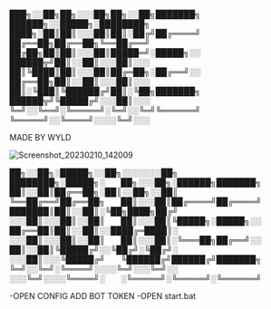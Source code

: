
███╗░░██╗██╗░░░██╗██╗░░██╗███████╗  ██████╗░░█████╗░████████╗
████╗░██║██║░░░██║██║░██╔╝██╔════╝  ██╔══██╗██╔══██╗╚══██╔══╝
██╔██╗██║██║░░░██║█████═╝░█████╗░░  ██████╦╝██║░░██║░░░██║░░░
██║╚████║██║░░░██║██╔═██╗░██╔══╝░░  ██╔══██╗██║░░██║░░░██║░░░
██║░╚███║╚██████╔╝██║░╚██╗███████╗  ██████╦╝╚█████╔╝░░░██║░░░
╚═╝░░╚══╝░╚═════╝░╚═╝░░╚═╝╚══════╝  ╚═════╝░░╚════╝░░░░╚═╝░░░


MADE BY WYLD

![Screenshot_20230210_142009](https://user-images.githubusercontent.com/121406222/218168217-8cca609d-2a90-4262-a1f6-1c109d8bae10.png)



██╗░░██╗░█████╗░░██╗░░░░░░░██╗  ████████╗░█████╗░  ██╗░░░██╗░██████╗███████╗
██║░░██║██╔══██╗░██║░░██╗░░██║  ╚══██╔══╝██╔══██╗  ██║░░░██║██╔════╝██╔════╝
███████║██║░░██║░╚██╗████╗██╔╝  ░░░██║░░░██║░░██║  ██║░░░██║╚█████╗░█████╗░░
██╔══██║██║░░██║░░████╔═████║░  ░░░██║░░░██║░░██║  ██║░░░██║░╚═══██╗██╔══╝░░
██║░░██║╚█████╔╝░░╚██╔╝░╚██╔╝░  ░░░██║░░░╚█████╔╝  ╚██████╔╝██████╔╝███████╗
╚═╝░░╚═╝░╚════╝░░░░╚═╝░░░╚═╝░░  ░░░╚═╝░░░░╚════╝░  ░╚═════╝░╚═════╝░╚══════╝

-OPEN CONFIG ADD BOT TOKEN
-OPEN start.bat
